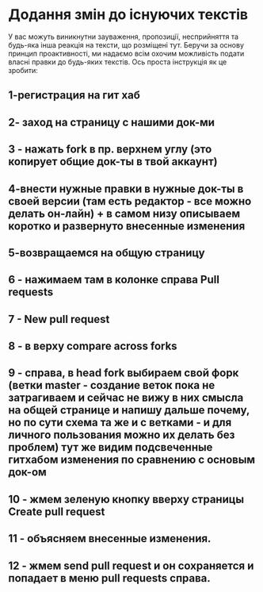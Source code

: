 Додання змін до існуючих текстів
=============

У вас можуть виникнутни зауваження, пропозиції, несприйняття та будь-яка інша реакція на тексти, що розміщені тут. 
Беручи за основу принцип проактивності, ми надаємо всім охочим можливість подати власні правки до будь-яких текстів.
Ось проста інструкція як це зробити:

1-регистрация на гит хаб 
-------
2- заход на страницу с нашими док-ми 
-----------
3 - нажать fork в пр. верхнем углу (это копирует общие док-ты в твой аккаунт) 
------------
4-внести нужные правки в нужные док-ты в своей версии (там есть редактор - все можно делать он-лайн) + в самом низу описываем коротко и развернуто внесенные изменения 
------------
5-возвращаемся на общую страницу 
------------
6 - нажимаем там в колонке справа Pull requests 
-------------
7 - New pull request 
-----------
8 - в верху compare across forks 
----------
9 - справа, в head fork выбираем свой форк (ветки master - создание веток пока не затрагиваем и сейчас не вижу в них смысла на общей странице и напишу дальше почему, но по сути схема та же и с ветками - и для личного пользования можно их делать без проблем) тут же видим подсвеченные гитхабом изменения по сравнению с основым док-ом 
-------------
10 - жмем зеленую кнопку вверху страницы Create pull request 
----------------
11 - объясняем внесенные изменения. 
--------------
12 - жмем send pull request и он сохраняется и попадает в меню pull requests справа.
------------------
